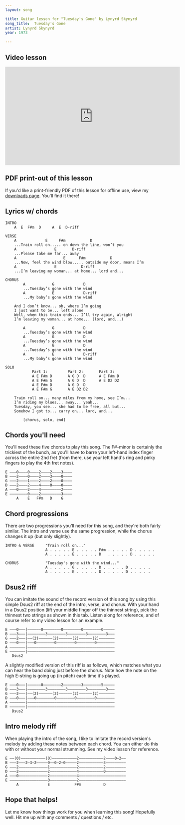 ```yaml
---
layout: song

title: Guitar lesson for "Tuesday's Gone" by Lynyrd Skynyrd
song_title:  Tuesday's Gone
artist: Lynyrd Skynyrd
year: 1973

---
```


## Video lesson

<iframe width="560" height="315" src="https://www.youtube.com/embed/31jz-gkZ3RE?showinfo=0" frameborder="0" allowfullscreen></iframe>

## PDF print-out of this lesson

If you'd like a print-friendly PDF of this lesson for offline use, view my <a href="http://playsongnotes.com/downloads/">downloads page</a>. You'll find it there!

## Lyrics w/ chords

    INTRO
        A  E  F#m  D     A  E  D-riff

    VERSE
        A             E     F#m           D
        ...Train roll on..... on down the line, won’t you
        A                 E       D-riff
        ...Please take me far... away
        A                     E      F#m           D
        ...Now, feel the wind blow..... outside my door, means I’m
        A                 E           D-riff
        ...I’m leaving my woman... at home... lord and...

    CHORUS
            A            G             D
            ...Tuesday’s gone with the wind
            A            E             D-riff
            ...My baby’s gone with the wind

        And I don’t know... oh, where I’m going
        I just want to be... left alone
        Well, when this train ends... I’ll try again, alright
        I’m leaving my woman... at home... (lord, and...)

            A            G             D
            ...Tuesday’s gone with the wind
            A            G             D
            ...Tuesday’s gone with the wind
            A            G             D
            ...Tuesday’s gone with the wind
            A            E             D-riff
            ...My baby’s gone with the wind

    SOLO
                Part 1:         Part 2:       Part 3:
                A E F#m D       A G D  D      A E F#m D
                A E F#m G       A G D  D      A E D2 D2
                A E F#m D       A G D  D      
                A E F#m G       A E D2 D2

        Train roll on... many miles from my home, see I’m...
        I’m riding my blues... away... yeah...
        Tuesday, you see... she had to be free, all but...
        Somehow I got to... carry on... lord, and...

            [chorus, solo, end]

## Chords you'll need

You'll need these five chords to play this song. The F#-minor is certainly the trickiest of the bunch, as you'll have to barre your left-hand index finger across the entire 2nd fret (from there, use your left hand's ring and pinky fingers to play the 4th fret notes).

    E –––0––––0––––2––––2––––3––––
    B –––2––––0––––2––––3––––0––––
    G –––2––––1––––2––––2––––0––––
    D –––2––––2––––4––––0––––0––––
    A –––0––––2––––4–––––––––2––––
    E ––––––––0––––2–––––––––3––––
         A    E   F#m   D    G

## Chord progressions

There are two progressions you'll need for this song, and they're both fairly similar. The intro and verse use the same progression, while the chorus changes it up (but only slightly).

    INTRO & VERSE     "Train roll on..."
                      A . . . . . E . . . . . F#m . . . . . D . . . . .
                      A . . . . . E . . . . . D   . . . . . D . . . . .

    CHORUS            "Tuesday's gone with the wind..."
                      A . . . . . G . . . . . D . . . . . D . . . . .
                      A . . . . . E . . . . . D . . . . . D . . . . .

## Dsus2 riff

You can imitate the sound of the record version of this song by using this simple Dsus2 riff at the end of the intro, verse, and chorus. With your hand in a Dsus2 position (lift your middle finger off the thinnest string), pick the thinnest two strings as shown in this tab. Listen along for reference, and of course refer to my video lesson for an example.

    E –––0–––|––––––0––––––––0––––––––0––––––––0–––––
    B –––3–––|––––––––3––––––––3––––––––3––––––––3–––
    G –––2–––|––(2)––––––(2)––––––(2)––––––(2)–––––––
    D –––0–––|–––0––––––––0––––––––0––––––––0––––––––
    A –––––––|–––––––––––––––––––––––––––––––––––––––
    E –––––––|–––––––––––––––––––––––––––––––––––––––
       Dsus2

A slightly modified version of this riff is as follows, which matches what you can hear the band doing just before the chorus. Note how the note on the high E-string is going up (in pitch) each time it's played.

    E –––0–––|––––––0––––––––2––––––––3––––––––5–––––
    B –––3–––|––––––––3––––––––3––––––––3––––––––3–––
    G –––2–––|––(2)––––––(2)––––––(2)––––––(2)–––––––
    D –––0–––|–––0––––––––0––––––––0––––––––0––––––––
    A –––––––|–––––––––––––––––––––––––––––––––––––––
    E –––––––|–––––––––––––––––––––––––––––––––––––––
       Dsus2

## Intro melody riff

When playing the intro of the song, I like to imitate the record version's melody by adding these notes between each chord. You can either do this with or without your normal strumming. See my video lesson for reference.

    E ––(0)–––––––––––(0)–––––––––––2–––––––––––2––––0–2––
    B –––2–––2–3–2–––––0––0–2–0–––––2–––––––––––3–––––––––
    G –––2–––––––––––––1––––––––––––2–––––––––––2–––––––––
    D –––2–––––––––––––2––––––––––––4–––––––––––0–––––––––
    A –––0–––––––––––––2––––––––––––4–––––––––––––––––––––
    E –––––––––––––––––0––––––––––––2–––––––––––––––––––––
         A             E           F#m          D

## Hope that helps!

Let me know how things work for you when learning this song! Hopefully well. Hit me up with any comments / questions / etc.
